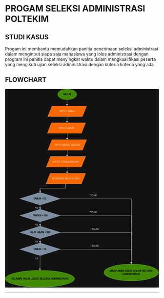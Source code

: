 # PROGAM SELEKSI ADMINISTRASI POLTEKIM

## STUDI KASUS
Progam ini membantu memudahkan panitia penerimaan seleksi administrasi dalam menginput siapa saja mahasiswa yang lolos administrasi 
dengan program ini panitia dapat menyingkat waktu dalam mengkualifikasi peserta yang mengikuti ujian seleksi administrasi dengan kriteria kriteria yang ada

## FLOWCHART
![Flowchart](FLOWCHART.drawio.png)

------
